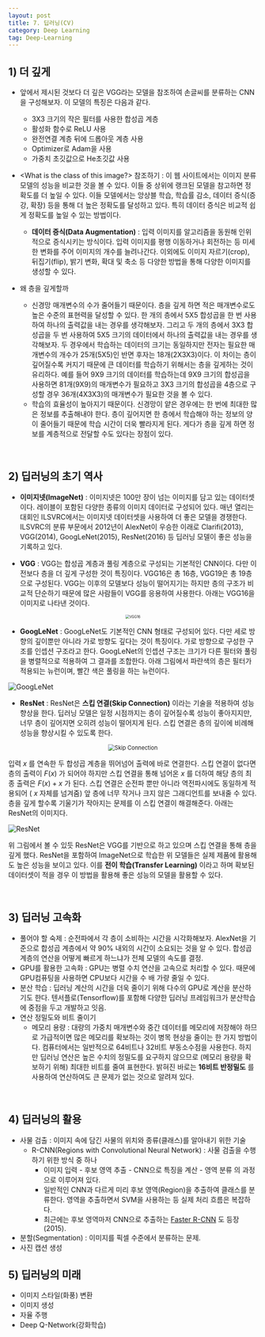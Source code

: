 ```yaml
---
layout: post
title: 7. 딥러닝(CV)
category: Deep Learning
tag: Deep-Learning
---
```




## 1) 더 깊게

- 앞에서 제시된 것보다 더 깊은 VGG라는 모델을 참조하여 손글씨를 분류하는 CNN을 구성해보자. 이 모델의 특징은 다음과 같다.
  - 3X3 크기의 작은 필터를 사용한 합성곱 계층
  - 활성화 함수로 ReLU 사용
  - 완전연결 계층 뒤에 드롭아웃 계층 사용
  - Optimizer로 Adam을 사용
  - 가중치 초깃값으로 He초깃값 사용



- <What is the class of this image?> 참조하기 : 이 웹 사이트에서는 이미지 분류 모델의 성능을 비교한 것을 볼 수 있다. 이들 중 상위에 랭크된 모델을 참고하면 정확도를 더 높일 수 있다. 이들 모델에서는 앙상블 학습, 학습률 감소, 데이터 증식(증강, 확장) 등을 통해 더 높은 정확도를 달성하고 있다. 특히 데이터 증식은 비교적 쉽게 정확도를 높일 수 있는 방법이다. 
  - **데이터 증식(Data Augmentation)** : 입력 이미지를 알고리즘을 동원해 인위적으로 증식시키는 방식이다. 입력 이미지를 평행 이동하거나 회전하는 등 미세한 변화를 주어 이미지의 개수를 늘려나간다. 이외에도 이미지 자르기(crop), 뒤집기(flip), 밝기 변화, 확대 및 축소 등 다양한 방법을 통해 다양한 이미지를 생성할 수 있다.



- 왜 층을 깊게할까
  - 신경망 매개변수의 수가 줄어들기 때문이다. 층을 깊게 하면 적은 매개변수로도 높은 수준의 표현력을 달성할 수 있다. 한 개의 층에서 5X5 합성곱을 한 번 사용하여 하나의 출력값을 내는 경우를 생각해보자. 그리고 두 개의 층에서 3X3 합성곱을 두 번 사용하여 5X5 크기의 데이터에서 하나의 출력값을 내는 경우를 생각해보자. 두 경우에서 학습하는 데이터의 크기는 동일하지만 전자는 필요한 매개변수의 개수가 25개(5X5)인 반면 후자는 18개(2X3X3)이다. 이 차이는 층이 깊어질수록 커지기 때문에 큰 데이터를 학습하기 위해서는 층을 깊게하는 것이 유리하다. 예를 들어 9X9 크기의 데이터를 학습하는데 9X9 크기의 합성곱을 사용하면 81개(9X9)의 매개변수가 필요하고 3X3 크기의 합성곱을 4층으로 구성할 경우 36개(4X3X3)의 매개변수가 필요한 것을 볼 수 있다.
  - 학습의 효율성이 높아지기 때문이다. 신경망이 얕은 경우에는 한 번에 최대한 많은 정보를 추출해내야 한다. 층이 깊어지면 한 층에서 학습해야 하는 정보의 양이 줄어들기 때문에 학습 시간이 더욱 빨라지게 된다. 게다가 층을 깊게 하면 정보를 계층적으로 전달할 수도 있다는 장점이 있다. 



<br/>

## 2) 딥러닝의 초기 역사

- **이미지넷(ImageNet)** : 이미지넷은 100만 장이 넘는 이미지를 담고 있는 데이터셋이다. 레이블이 포함된 다양한 종류의 이미지 데이터로 구성되어 있다. 매년 열리는 대회인 ILSVRC에서는 이미지넷 데이터셋을 사용하여 더 좋은 모델을 경쟁한다. ILSVRC의 분류 부문에서 2012년이 AlexNet이 우승한 이래로 Clarifi(2013), VGG(2014), GoogLeNet(2015), ResNet(2016) 등 딥러닝 모델이 좋은 성능을 기록하고 있다.



- **VGG** : VGG는 합성곱 계층과 풀링 계층으로 구성되는 기본적인 CNN이다. 다만 이전보다 층을 더 깊게 구성한 것이 특징이다. VGG16은 총 16층, VGG19은 총 19층으로 구성된다. VGG는 이후의 모델보다 성능이 떨어지기는 하지만 층의 구조가 비교적 단순하기 때문에 많은 사람들이 VGG를 응용하여 사용한다. 아래는 VGG16을 이미지로 나타낸 것이다.

<p align='center'><img src="https://img1.daumcdn.net/thumb/R1280x0/?scode=mtistory2&amp;fname=https%3A%2F%2Fk.kakaocdn.net%2Fdn%2FK990l%2FbtqwDJ7C54R%2F664Ksm6gyTGBR1wK3YPDFk%2Fimg.png" alt="VGG16" style="zoom:50%;" /></p>



- **GoogLeNet** : GoogLeNet도 기본적인 CNN 형태로 구성되어 있다. 다만 세로 방향의 깊이뿐만 아니라 가로 방향도 깊다는 것이 특징이다. 가로 방향으로 구성한 구조를 인셉션 구조라고 한다. GoogLeNet의 인셉션 구조는 크기가 다른 필터와 풀링을 병렬적으로 적용하여 그 결과를 조합한다. 아래 그림에서 파란색의 층은 필터가 적용되는 뉴런이며, 빨간 색은 풀링을 하는 뉴런이다.

![GoogLeNet](https://miro.medium.com/max/2588/1*ZFPOSAted10TPd3hBQU8iQ.png)



- **ResNet** : ResNet은 **스킵 연결(Skip Connection)** 이라는 기술을 적용하여 성능 향상을 한다. 딥러닝 모델은 일정 시점까지는 층이 깊어질수록 성능이 좋아지지만, 너무 층이 깊어지면 오히려 성능이 떨어지게 된다. 스킵 연결은 층의 깊이에 비례해 성능을 향상시킬 수 있도록 한다.

<p align="center"><img src="https://kharshit.github.io/img/resnet_block.png" alt="Skip Connection" style="zoom: 80%;" /></p>

입력 $x$ 를 연속한 두 합성곱 계층을 뛰어넘어 출력에 바로 연결한다. 스킵 연결이 없다면 층의 출력이 $F(x)$ 가 되어야 하지만 스킵 연결을 통해 넘어온 $x$ 를 더하여 해당 층의 최종 출력은 $F(x) + x$ 가 된다. 스킵 연결은 순전파 뿐만 아니라 역전파시에도 동일하게 적용되어 ( $x$ 자체를 넘겨줌) 앞 층에 너무 작거나 크지 않은 그래디언트를 보내줄 수 있다. 층을 깊게 할수록 기울기가 작아지는 문제를 이 스킵 연결이 해결해준다. 아래는 ResNet의 이미지다.

![ResNet](https://developer.ridgerun.com/wiki/images/f/f5/Resnet_architecture.png)

위 그림에서 볼 수 있듯 ResNet은 VGG를 기반으로 하고 있으며 스킵 연결을 통해 층을 깊게 했다. ResNet을 포함하여 ImageNet으로 학습한 위 모델들은 실제 제품에 활용해도 높은 성능을 보이고 있다. 이를 **전이 학습(Transfer Learning)** 이라고 하며 확보된 데이터셋이 적을 경우 이 방법을 활용해 좋은 성능의 모델을 활용할 수 있다.



<br/>

## 3) 딥러닝 고속화

- 풀어야 할 숙제 : 순전파에서 각 층이 소비하는 시간을 시각화해보자. AlexNet을 기준으로 합성곱 계층에서 약 90% 내외의 시간이 소요되는 것을 알 수 있다. 합성곱 계층의 연산을 어떻게 빠르게 하느냐가 전체 모델의 속도를 결정.
- GPU를 활용한 고속화 : GPU는 병렬 수치 연산을 고속으로 처리할 수 있다. 때문에 GPU컴퓨팅을 사용하면 CPU보다 시간을 수 배 가량 줄일 수 있다.
- 분산 학습 : 딥러닝 계산의 시간을 더욱 줄이기 위해 다수의 GPU로 계산을 분산하기도 한다. 텐서플로(Tensorflow)를 포함해 다양한 딥러닝 프레임워크가 분산학습에 중점을 두고 개발하고 잇음.
- 연산 정밀도와 비트 줄이기
  - 메모리 용량 : 대량의 가중치 매개변수와 중간 데이터를 메모리에 저장해야 하므로 가급적이면 많은 메모리를 확보하는 것이 병목 현상을 줄이는 한 가지 방법이다. 컴퓨터에서는 일반적으로 64비트나 32비트 부동소수점을 사용한다. 하지만 딥러닝 연산은 높은 수치의 정밀도를 요구하지 않으므로 (메모리 용량을 확보하기 위해) 최대한 비트를 줄여 표현한다. 밝혀진 바로는 **16비트 반정밀도** 를 사용하여 연산하여도 큰 문제가 없는 것으로 알려져 있다.

<br/>

## 4) 딥러닝의 활용

- 사물 검출 : 이미지 속에 담긴 사물의 위치와 종류(클래스)를 알아내기 위한 기술
  - R-CNN(Regions with Convolutional Neural Network) : 사물 검출을 수행하기 위한 방식 중 하나
    - 이미지 입력 - 후보 영역 추출 - CNN으로 특징을 계산 - 영역 분류 의 과정으로 이루어져 있다.
    - 일반적인 CNN과 다르게 미리 후보 영역(Region)을 추출하여 클래스를 분류한다. 영역을 추출하면서 SVM을 사용하는 등 실제 처리 흐름은 복잡하다. 
    - 최근에는 후보 영역마저 CNN으로 추출하는 [Faster R-CNN](https://arxiv.org/abs/1506.01497) 도 등장(2015).
- 분할(Segmentation) : 이미지를 픽셀 수준에서 분류하는 문제. 
- 사진 캡션 생성



## 5) 딥러닝의 미래

- 이미지 스타일(화풍) 변환
- 이미지 생성
- 자율 주행
- Deep Q-Network(강화학습)